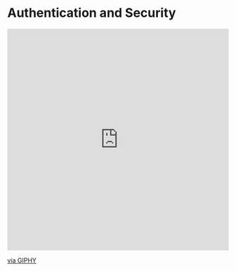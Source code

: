 # Authentication and Security

<div style="width:100%;height:0;padding-bottom:100%;position:relative;"><iframe src="https://giphy.com/embed/l1J9y2cl8WMlgvpSw" width="100%" height="100%" style="position:absolute" frameBorder="0" class="giphy-embed" allowFullScreen></iframe></div><p><a href="https://giphy.com/gifs/ciscoengemojis-security-l1J9y2cl8WMlgvpSw">via GIPHY</a></p>
